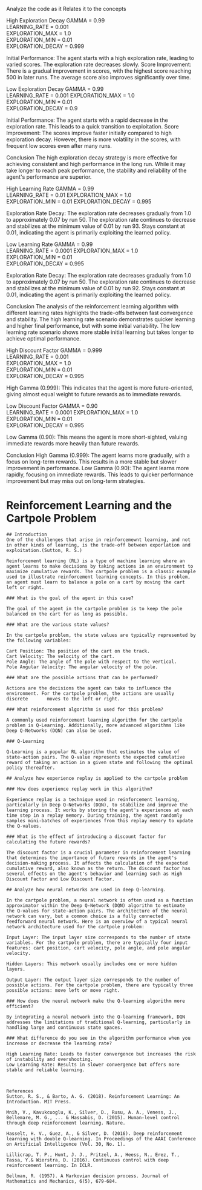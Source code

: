 Analyze the code as it Relates it to the concepts

High Exploration Decay
GAMMA = 0.99  
LEARNING_RATE = 0.001  
EXPLORATION_MAX = 1.0  
EXPLORATION_MIN = 0.01  
EXPLORATION_DECAY = 0.999  

Initial Performance: The agent starts with a high exploration rate, leading to varied scores. The exploration rate decreases slowly.
Score Improvement: There is a gradual improvement in scores, with the highest score reaching 500 in later runs. The average score also improves significantly over time.

Low Exploration Decay
GAMMA = 0.99  
LEARNING_RATE = 0.001 
EXPLORATION_MAX = 1.0  
EXPLORATION_MIN = 0.01  
EXPLORATION_DECAY = 0.9  

Initial Performance: The agent starts with a rapid decrease in the exploration rate. This leads to a quick transition to exploitation.
Score Improvement: The scores improve faster initially compared to high exploration decay. However, there is more volatility in the scores, with frequent low scores even after many runs.

Conclusion
The high exploration decay strategy is more effective for achieving consistent and high performance in the long run. While it may take longer to reach peak performance, the stability and reliability of the agent's performance are superior. 

High Learning Rate
GAMMA = 0.99  
LEARNING_RATE = 0.01 
EXPLORATION_MAX = 1.0  
EXPLORATION_MIN = 0.01 
EXPLORATION_DECAY = 0.995  

Exploration Rate Decay: The exploration rate decreases gradually from 1.0 to approximately 0.07 by run 50.  The exploration rate continues to decrease and stabilizes at the minimum value of 0.01 by run 93.  Stays constant at 0.01, indicating the agent is primarily exploiting the learned policy.

Low Learning Rate
GAMMA = 0.99  
LEARNING_RATE = 0.0001 
EXPLORATION_MAX = 1.0  
EXPLORATION_MIN = 0.01  
EXPLORATION_DECAY = 0.995  

Exploration Rate Decay: The exploration rate decreases gradually from 1.0 to approximately 0.07 by run 50.  The exploration rate continues to decrease and stabilizes at the minimum value of 0.01 by run 92.  Stays constant at 0.01, indicating the agent is primarily exploiting the learned policy.

Conclusion
The analysis of the reinforcement learning algorithm with different learning rates highlights the trade-offs between fast convergence and stability. The high learning rate scenario demonstrates quicker learning and higher final performance, but with some initial variability. The low learning rate scenario shows more stable initial learning but takes longer to achieve optimal performance.

High Discount Factor
GAMMA = 0.999  
LEARNING_RATE = 0.001  
EXPLORATION_MAX = 1.0  
EXPLORATION_MIN = 0.01  
EXPLORATION_DECAY = 0.995  

High Gamma (0.999): This indicates that the agent is more future-oriented, giving almost equal weight to future rewards as to immediate rewards.

Low Discount Factor
GAMMA = 0.90  
LEARNING_RATE = 0.0001 
EXPLORATION_MAX = 1.0  
EXPLORATION_MIN = 0.01  
EXPLORATION_DECAY = 0.995  

Low Gamma (0.90): This means the agent is more short-sighted, valuing immediate rewards more heavily than future rewards.

Conclusion
High Gamma (0.999): The agent learns more gradually, with a focus on long-term rewards. This results in a more stable but slower improvement in performance. 
Low Gamma (0.90): The agent learns more rapidly, focusing on immediate rewards. This leads to quicker performance improvement but may miss out on long-term strategies. 

# Reinforcement Learning and the Cartpole Problem
    
    ## Introduction
    One of the challenges that arise in reinforcemewnt learning, and not in other kinds of learning, is the trade-off between exporlation and exploitation.(Sutton, R. S.)

    Reinforcement learning (RL) is a type of machine learning where an agent learns to make decisions by taking actions in an environment to maximize cumulative rewards. The cartpole problem is a classic example used to illustrate reinforcement learning concepts. In this problem, an agent must learn to balance a pole on a cart by moving the cart left or right.
    
    ### What is the goal of the agent in this case?
    
    The goal of the agent in the cartpole problem is to keep the pole balanced on the cart for as long as possible.
    
    ### What are the various state values?
    
    In the cartpole problem, the state values are typically represented by the following variables:
    
    Cart Position: The position of the cart on the track.
    Cart Velocity: The velocity of the cart.
    Pole Angle: The angle of the pole with respect to the vertical.
    Pole Angular Velocity: The angular velocity of the pole.
    
    ### What are the possible actions that can be performed?
    
    Actions are the decisions the agent can take to influence the environment. For the cartpole problem, the actions are usually discrete       moves to the left or right.
    
    ### What reinforcement algorithm is used for this problem?
    
    A commonly used reinforcement learning algorithm for the cartpole problem is Q-Learning. Additionally, more advanced algorithms like         Deep Q-Networks (DQN) can also be used.
    
    ### Q-Learning
    
    Q-Learning is a popular RL algorithm that estimates the value of state-action pairs. The Q-value represents the expected cumulative         reward of taking an action in a given state and following the optimal policy thereafter.
    
    ## Analyze how experience replay is applied to the cartpole problem
    
    ### How does experience replay work in this algorithm?
    
    Experience replay is a technique used in reinforcement learning, particularly in Deep Q-Networks (DQN), to stabilize and improve the         learning process. It works by storing the agent's experiences at each time step in a replay memory. During training, the agent randomly     samples mini-batches of experiences from this replay memory to update the Q-values.
    
    ### What is the effect of introducing a discount factor for calculating the future rewards?
    
    The discount factor is a crucial parameter in reinforcement learning that determines the importance of future rewards in the agent's         decision-making process. It affects the calculation of the expected cumulative reward, also known as the return. The discount factor has     several effects on the agent's behavior and learning such as High Discount Factor and Low Discount Factor.
    
    ## Analyze how neural networks are used in deep Q-learning.
    
    In the cartpole problem, a neural network is often used as a function approximator within the Deep Q-Network (DQN) algorithm to estimate     the Q-values for state-action pairs. The architecture of the neural network can vary, but a common choice is a fully connected             feedforward neural network. Here is an overview of a typical neural network architecture used for the cartpole problem:
    
    Input Layer: The input layer size corresponds to the number of state variables. For the cartpole problem, there are typically four input     features: cart position, cart velocity, pole angle, and pole angular velocity.
    
    Hidden Layers: This network usually includes one or more hidden layers.
    
    Output Layer: The output layer size corresponds to the number of possible actions. For the cartpole problem, there are typically three       possible actions: move left or move right.
    
    ### How does the neural network make the Q-learning algorithm more efficient?
    
    By integrating a neural network into the Q-learning framework, DQN addresses the limitations of traditional Q-learning, particularly in     handling large and continuous state spaces.
    
    ### What difference do you see in the algorithm performance when you increase or decrease the learning rate?
    
    High Learning Rate: Leads to faster convergence but increases the risk of instability and overshooting.
    Low Learning Rate: Results in slower convergence but offers more stable and reliable learning.

    

    References
    Sutton, R. S., & Barto, A. G. (2018). Reinforcement Learning: An Introduction. MIT Press.
    
    Mnih, V., Kavukcuoglu, K., Silver, D., Rusu, A. A., Veness, J., Bellemare, M. G., ... & Hassabis, D. (2015). Human-level control through deep reinforcement learning. Nature.
    
    Hasselt, H. V., Guez, A., & Silver, D. (2016). Deep reinforcement learning with double Q-learning. In Proceedings of the AAAI Conference on Artificial Intelligence (Vol. 30, No. 1).
    
    Lillicrap, T. P., Hunt, J. J., Pritzel, A., Heess, N., Erez, T., Tassa, Y.& Wierstra, D. (2016). Continuous control with deep reinforcement learning. In ICLR.
    
    Bellman, R. (1957). A Markovian decision process. Journal of Mathematics and Mechanics, 6(5), 679-684.
  
 